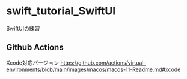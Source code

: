 # swift_tutorial_SwiftUI
SwiftUIの練習

## Github Actions
Xcode対応バージョン
https://github.com/actions/virtual-environments/blob/main/images/macos/macos-11-Readme.md#xcode
